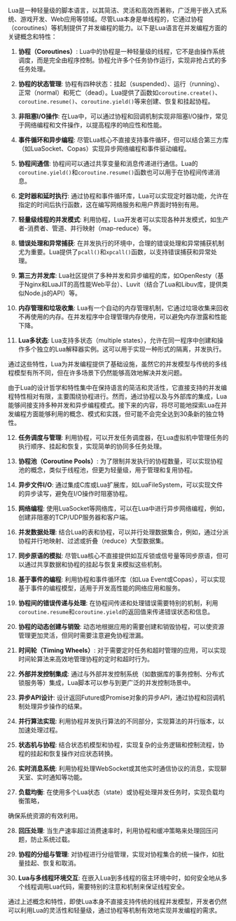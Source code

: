

Lua是一种轻量级的脚本语言，以其简洁、灵活和高效而著称，广泛用于嵌入式系统、游戏开发、Web应用等领域。尽管Lua本身是单线程的，它通过协程（coroutines）等机制提供了并发编程的能力。以下是Lua语言在并发编程方面的关键概念和特性：

1. **协程（Coroutines）**: Lua中的协程是一种轻量级的线程，它不是由操作系统调度，而是完全由程序控制。协程允许多个任务协作运行，实现非抢占式的多任务处理。

2. **协程的状态管理**: 协程有四种状态：挂起（suspended）、运行（running）、正常（normal）和死亡（dead）。Lua提供了函数如`coroutine.create()`、`coroutine.resume()`、`coroutine.yield()`等来创建、恢复和挂起协程。

3. **非阻塞I/O操作**: 在Lua中，可以通过协程和回调机制实现非阻塞I/O操作，常见于网络编程和文件操作，以提高程序的响应性和性能。

4. **事件循环和异步编程**: 尽管Lua核心不直接支持事件循环，但可以结合第三方库（如LuaSocket、Copas）实现异步网络编程和事件驱动编程。

5. **协程间通信**: 协程间可以通过共享变量和消息传递进行通信。Lua的`coroutine.yield()`和`coroutine.resume()`函数也可以用于在协程间传递消息。

6. **定时器和延时执行**: 通过协程和事件循环库，Lua可以实现定时器功能，允许在指定的时间后执行函数，这在编写网络服务和用户界面时特别有用。

7. **轻量级线程的并发模式**: 利用协程，Lua开发者可以实现各种并发模式，如生产者-消费者、管道、并行映射（map-reduce）等。

8. **错误处理和异常捕获**: 在并发执行的环境中，合理的错误处理和异常捕获机制尤为重要。Lua提供了`pcall()`和`xpcall()`函数，以支持错误捕获和异常处理。

9. **第三方并发库**: Lua社区提供了多种并发和异步编程的库，如OpenResty（基于Nginx和LuaJIT的高性能Web平台）、Luvit（结合了Lua和Libuv库，提供类似Node.js的API）等。

10. **内存管理和垃圾收集**: Lua有一个自动的内存管理机制，它通过垃圾收集来回收不再使用的内存。在并发程序中合理管理内存使用，可以避免内存泄露和性能下降。

11. **Lua多状态**: Lua支持多状态（multiple states），允许在同一程序中创建和操作多个独立的Lua解释器实例。这可以用于实现一种形式的隔离，并发执行。

通过这些特性，Lua为并发编程提供了基础设施，虽然它的并发模型与传统的多线程模型有所不同，但在许多场景下仍然能够高效地解决并发问题。

由于Lua的设计哲学和特性集中在保持语言的简洁和灵活性，它直接支持的并发编程特性相对有限，主要围绕协程进行。然而，通过协程以及与外部库的集成，Lua能够间接支持多种并发和异步编程模式。接下来的内容，将尽可能地探索Lua在并发编程方面能够利用的概念、模式和实践，但可能不会完全达到30条新的独立特性。

12. **任务调度与管理**: 利用协程，可以开发任务调度器，在Lua虚拟机中管理任务的执行顺序、挂起和恢复，实现简单的协同多任务处理。

13. **协程池（Coroutine Pools）**: 为了限制并发执行的协程数量，可以实现协程池的概念，类似于线程池，但更为轻量级，用于管理和复用协程。

14. **异步文件I/O**: 通过集成C库或Lua扩展库，如LuaFileSystem，可以实现文件的异步读写，避免在I/O操作时阻塞协程。

15. **网络编程**: 使用LuaSocket等网络库，可以在Lua中进行异步网络编程，例如，创建非阻塞的TCP/UDP服务器和客户端。

16. **并发数据处理**: 结合Lua的表和协程，可以并行处理数据集合，例如，通过分派协程并行地映射、过滤或折叠（reduce）大型数据集。

17. **同步原语的模拟**: 尽管Lua核心不直接提供如互斥锁或信号量等同步原语，但可以通过共享数据和协程的挂起与恢复来模拟这些机制。

18. **基于事件的编程**: 利用协程和事件循环库（如Lua Event或Copas），可以实现基于事件的编程模型，适用于开发高性能的网络应用和服务。

19. **协程间的错误传递与处理**: 在协程间传递和处理错误需要特别的机制，利用`coroutine.resume`和`coroutine.yield`的返回值来传递错误状态和信息。

20. **协程的动态创建与销毁**: 动态地根据应用的需要创建和销毁协程，可以使资源管理更加灵活，但同时需要注意避免协程泄漏。

21. **时间轮（Timing Wheels）**: 对于需要定时任务和超时管理的应用，可以实现时间轮算法来高效地管理协程的定时和超时行为。

22. **外部并发控制集成**: 通过与外部并发控制系统（如数据库的事务控制、分布式锁服务等）集成，Lua脚本可以参与到更广泛的并发控制场景中。

23. **异步API设计**: 设计返回Future或Promise对象的异步API，通过协程和回调机制处理异步操作的结果。

24. **并行算法实现**: 利用协程并发执行算法的不同部分，实现算法的并行版本，以加速处理过程。

25. **状态机与协程**: 结合状态机模型和协程，实现复杂的业务逻辑和控制流程，协程的挂起和恢复操作对应状态转换。

26. **实时消息系统**: 利用协程处理WebSocket或其他实时通信协议的消息，实现聊天室、实时通知等功能。

27. **负载均衡**: 在使用多个Lua状态（state）或协程处理并发任务时，实现负载均衡策略，

确保系统资源的有效利用。

28. **回压处理**: 当生产速率超过消费速率时，利用协程和缓冲策略来处理回压问题，防止系统过载。

29. **协程的分组与管理**: 对协程进行分组管理，实现对协程集合的统一操作，如批量挂起、恢复和取消。

30. **Lua与多线程环境交互**: 在嵌入Lua到多线程的宿主环境中时，如何安全地从多个线程调用Lua代码，需要特别的注意和机制来保证线程安全。

通过上述概念和特性，即使Lua本身不直接支持传统的线程并发模型，开发者仍然可以利用Lua的灵活性和轻量级，通过协程等机制有效地实现并发编程的需求。
